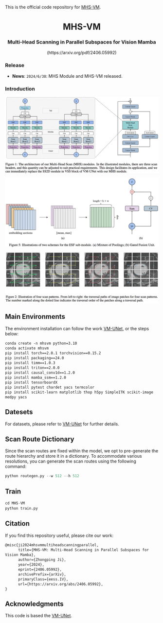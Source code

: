 This is the official code repository for [MHS-VM](https://arxiv.org/pdf/2406.05992).

<div align="center">
<h1> MHS-VM </h1>
<h3> Multi-Head Scanning in Parallel Subspaces for Vision Mamba </h3>
(https://arxiv.org/pdf/2406.05992)
</div>

### Release

- **News**: `2024/6/30`: MHS Module and MHS-VM released.

### Introduction

![module](https://github.com/PixDeep/MHS-VM/blob/main/assets/Figure-1.png)

![Embedding Section Fusion](https://github.com/PixDeep/MHS-VM/blob/main/assets/Figure-5.png)

![Scan Patterns](https://github.com/PixDeep/MHS-VM/blob/main/assets/Figure-2.png)

## Main Environments

The environment installation can follow the work [VM-UNet](https://github.com/JCruan519/VM-UNet), or the steps below:

```shell
conda create -n mhsvm python=3.10
conda activate mhsvm
pip install torch==2.0.1 torchvision==0.15.2
pip install packaging==24.0
pip install timm==1.0.3
pip install triton==2.0.0
pip install causal_conv1d==1.2.0 
pip install mamba_ssm==1.2.0
pip install tensorboardX  
pip install pytest chardet yacs termcolor
pip install scikit-learn matplotlib thop h5py SimpleITK scikit-image medpy yacs
```

## Datesets

For datasets, please refer to [VM-UNet](https://github.com/JCruan519/VM-UNet) for further details.

## Scan Route Dictionary

Since the scan routes are fixed within the model, we opt to pre-generate the route hierarchy and store it in a dictionary. To accommodate various resolutions, you can generate the scan routes using the following command:

```python
python routegen.py --w 512 --h 512
```

## Train

```python
cd MHS-VM
python train.py
```

## Citation

If you find this repository useful, please cite our work: 

```
@misc{ji2024mhsvmmultiheadscanningparallel,
      title={MHS-VM: Multi-Head Scanning in Parallel Subspaces for Vision Mamba}, 
      author={Zhongping Ji},
      year={2024},
      eprint={2406.05992},
      archivePrefix={arXiv},
      primaryClass={eess.IV},
      url={https://arxiv.org/abs/2406.05992}, 
}
```

## Acknowledgments

This code is based the [VM-UNet](https://arxiv.org/abs/2402.02491).
